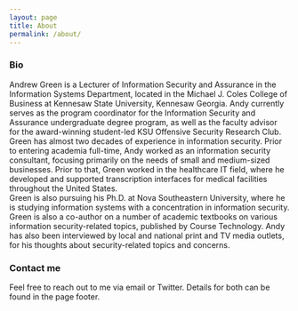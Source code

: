 ```yaml
---
layout: page
title: About
permalink: /about/
---
```


### Bio

Andrew Green is a Lecturer of Information Security and Assurance in the Information Systems Department, located in the Michael J. Coles College of Business at Kennesaw State University, Kennesaw Georgia.  Andy currently serves as the program coordinator for the Information Security and Assurance undergraduate degree program, as well as the faculty advisor for the award-winning student-led KSU Offensive Security Research Club.
Green has almost two decades of experience in information security.  Prior to entering academia full-time, Andy worked as an information security consultant, focusing primarily on the needs of small and medium-sized businesses.  Prior to that, Green worked in the healthcare IT field, where he developed and supported transcription interfaces for medical facilities throughout the United States.  
Green is also pursuing his Ph.D. at Nova Southeastern University, where he is studying information systems with a concentration in information security.  Green is also a co-author on a number of academic textbooks on various information security-related topics, published by Course Technology.  Andy has also been interviewed by local and national print and TV media outlets, for his thoughts about security-related topics and concerns.

### Contact me

Feel free to reach out to me via email or Twitter.  Details for both can be found in the page footer.
